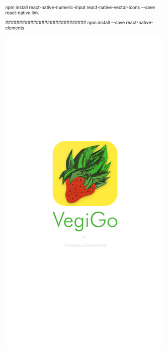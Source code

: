 npm install react-native-numeric-input react-native-vector-icons --save
react-native link

#############################
npm install --save react-native-elements


<img src="https://github.com/Amagnum/VegiGo-V1.0.0/blob/master/assets/splash.png" width="528"/>
